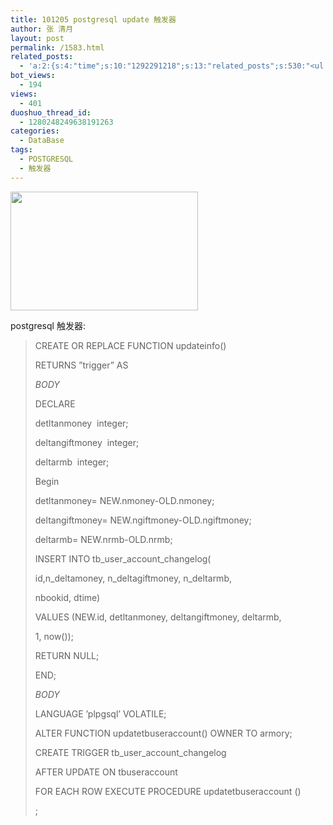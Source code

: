 ```yaml
---
title: 101205 postgresql update 触发器
author: 张 清月
layout: post
permalink: /1583.html
related_posts:
  - 'a:2:{s:4:"time";s:10:"1292291218";s:13:"related_posts";s:530:"<ul class="related_post"><li><a href="http://blog.80aj.com/2010/07/16/100720-postgresql-%e5%ad%98%e5%82%a8%e8%bf%87%e7%a8%8b-%e5%85%a5%e9%97%a8/" title="100720 postgresql 存储过程 入门">100720 postgresql 存储过程 入门</a></li><li><a href="http://blog.80aj.com/2009/12/08/091208-postgresql-%e6%95%b0%e6%8d%ae%e5%ba%93%e7%9a%84-%e5%a4%87%e4%bb%bd-%e8%bd%ac%e7%a7%bb-%e8%bf%98%e5%8e%9f-2/" title="091208  postgresql 数据库的 备份 转移 还原">091208  postgresql 数据库的 备份 转移 还原</a></li></ul>";}'
bot_views:
  - 194
views:
  - 401
duoshuo_thread_id:
  - 1280248249638191263
categories:
  - DataBase
tags:
  - POSTGRESQL
  - 触发器
---
```

[<img class="aligncenter size-medium wp-image-1427" title="php" src="http://www.80aj.com/wp-content/uploads/2010/08/php-300x190.jpg" alt="" width="300" height="190" />][1]

postgresql 触发器:

> CREATE OR REPLACE FUNCTION updateinfo()
> 
> RETURNS &#8221;trigger&#8221; AS
> 
> $BODY$
> 
> DECLARE
> 
> detltanmoney  integer;
> 
> deltangiftmoney  integer;
> 
> deltarmb  integer;
> 
> Begin
> 
> detltanmoney= NEW.nmoney-OLD.nmoney;
> 
> deltangiftmoney= NEW.ngiftmoney-OLD.ngiftmoney;
> 
> deltarmb= NEW.nrmb-OLD.nrmb;
> 
> INSERT INTO tb\_user\_account_changelog(
> 
> id,n\_deltamoney, n\_deltagiftmoney, n_deltarmb,
> 
> nbookid, dtime)
> 
> VALUES (NEW.id, detltanmoney, deltangiftmoney, deltarmb,
> 
> 1, now());
> 
> RETURN NULL;
> 
> END;
> 
> $BODY$
> 
> LANGUAGE &#8217;plpgsql&#8217; VOLATILE;
> 
> ALTER FUNCTION updatetbuseraccount() OWNER TO armory;
> 
> CREATE TRIGGER tb\_user\_account_changelog
> 
> AFTER UPDATE ON tbuseraccount
> 
> FOR EACH ROW EXECUTE PROCEDURE updatetbuseraccount ()
> 
> ;

 [1]: http://www.80aj.com/wp-content/uploads/2010/08/php.jpg